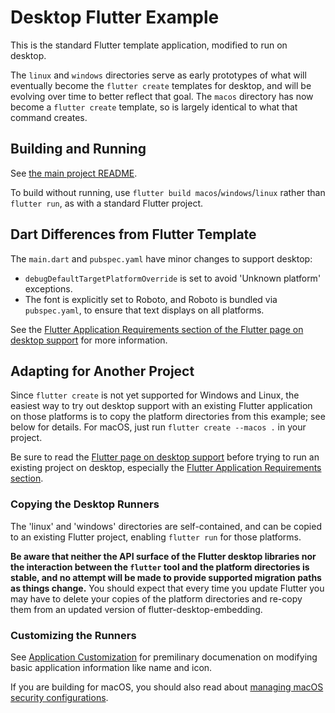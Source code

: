 # Desktop Flutter Example

This is the standard Flutter template application, modified to run on desktop.

The `linux` and `windows` directories serve as early prototypes of
what will eventually become the `flutter create` templates for desktop, and will
be evolving over time to better reflect that goal. The `macos` directory has
now become a `flutter create` template, so is largely identical to what that
command creates.

## Building and Running

See [the main project README](../README.md).

To build without running, use `flutter build macos`/`windows`/`linux` rather than `flutter run`, as with
a standard Flutter project.

## Dart Differences from Flutter Template

The `main.dart` and `pubspec.yaml` have minor changes to support desktop:
* `debugDefaultTargetPlatformOverride` is set to avoid 'Unknown platform'
  exceptions.
* The font is explicitly set to Roboto, and Roboto is bundled via
  `pubspec.yaml`, to ensure that text displays on all platforms.

See the [Flutter Application Requirements section of the Flutter page on
desktop support](https://github.com/flutter/flutter/wiki/Desktop-shells#flutter-application-requirements)
for more information.

## Adapting for Another Project

Since `flutter create` is not yet supported for Windows and Linux, the easiest
way to try out desktop support with an existing Flutter application on those
platforms is to copy the platform directories from this example; see below for
details. For macOS, just run `flutter create --macos .` in your project.

Be sure to read the [Flutter page on desktop
support](https://github.com/flutter/flutter/wiki/Desktop-shells) before trying to
run an existing project on desktop, especially the [Flutter Application Requirements
section](https://github.com/flutter/flutter/wiki/Desktop-shells#flutter-application-requirements).

### Copying the Desktop Runners

The 'linux' and 'windows' directories are self-contained, and can be copied to
an existing Flutter project, enabling `flutter run` for those platforms.

**Be aware that neither the API surface of the Flutter desktop libraries nor the
interaction between the `flutter` tool and the platform directories is stable,
and no attempt will be made to provide supported migration paths as things
change.** You should expect that every time you update Flutter you may have
to delete your copies of the platform directories and re-copy them from an
updated version of flutter-desktop-embedding.

### Customizing the Runners

See [Application Customization](App-Customization.md) for premilinary
documenation on modifying basic application information like name and icon.

If you are building for macOS, you should also read about [managing macOS
security configurations](../macOS-Security.md).
